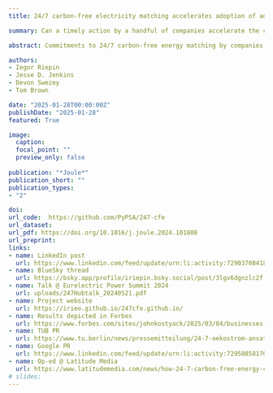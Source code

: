 ```yaml
---
title: 24/7 carbon-free electricity matching accelerates adoption of advanced clean energy technologies

summary: Can a timely action by a handful of companies accelerate the clean energy transition for everyone?

abstract: Commitments to 24/7 carbon-free energy matching by companies and governments create an early market for technologies that can bridge the gaps between wind and solar generation. We argue that the commitment by a small number of companies to round-the-clock matching can spur substantial learning in these advanced technologies. We demonstrate these benefits for two technologies (long-duration energy storage and clean firm generation). The reduced costs from learning make 24/7 matching more attractive for other actors, leading to a virtuous circle that accelerates the time when the technologies become cost-competitive in the rest of the electricity market. These indirect effects unlock greenhouse gas savings far beyond the direct emission reductions from initial investments, illustrating how proactive contributions from the private sector can complement governmental support for advanced energy technologies, reduce pressure on tight fiscal budgets, and accelerate decarbonization of electricity systems.

authors:
- Iegor Riepin
- Jesse D. Jenkins
- Devon Swezey
- Tom Brown

date: "2025-01-28T00:00:00Z"
publishDate: "2025-01-28"
featured: True

image:
  caption:
  focal_point: ""
  preview_only: false
  
publication: "*Joule*"
publication_short: ""
publication_types:
- "2"

doi:
url_code:  https://github.com/PyPSA/247-cfe
url_dataset: 
url_pdf: https://doi.org/10.1016/j.joule.2024.101808
url_preprint: 
links:
- name: LinkedIn post
  url: https://www.linkedin.com/feed/update/urn:li:activity:7290370841802932226/
- name: BlueSky thread
  url: https://bsky.app/profile/iriepin.bsky.social/post/3lgv6dgnzlc2f
- name: Talk @ Eurelectric Power Summit 2024
  url: uploads/247Hubtalk_20240521.pdf
- name: Project website
  url: https://irieo.github.io/247cfe.github.io/
- name: Results depicted in Forbes
  url: https://www.forbes.com/sites/johnkostyack/2025/03/04/businesses-and-investors-must-confront-new-federal-climate-edicts/
- name: TUB PR
  url: https://www.tu.berlin/news/pressemitteilung/24-7-oekostrom-ansatz-treibt-innovationen-an
- name: Google PR
  url: https://www.linkedin.com/feed/update/urn:li:activity:7295805817042141185/
- name: Op-ed @ Latitude Media
  url: https://www.latitudemedia.com/news/how-24-7-carbon-free-energy-can-catalyze-clean-energy-innovation/
# slides:
---
```


